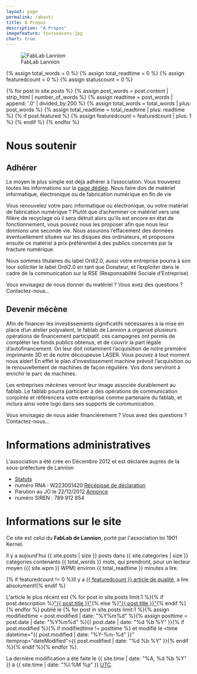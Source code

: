 ```yaml
---
layout: page
permalink: /about/
title: A Propos
description: "A Propos"
imagefeature: fourseasons.jpg
chart: true
---
```


<figure>
  <img src="{{ site.url }}/images/logoSeul-300x300.jpg" alt="FabLab Lannion">
  <figcaption>FabLab Lannion</figcaption>
</figure>

{% assign total_words = 0 %}
{% assign total_readtime = 0 %}
{% assign featuredcount = 0 %}
{% assign statuscount = 0 %}

{% for post in site.posts %}
    {% assign post_words = post.content | strip_html | number_of_words %}
    {% assign readtime = post_words | append: '.0' | divided_by:200 %}
    {% assign total_words = total_words | plus: post_words %}
    {% assign total_readtime = total_readtime | plus: readtime %}
    {% if post.featured %}
    {% assign featuredcount = featuredcount | plus: 1 %}
    {% endif %}
{% endfor %}


Nous soutenir
=============

Adhérer
-------

Le moyen le plus simple est déjà adhérer à l’association. Vous trouverez toutes les informations sur la
[page dédiée](https://wiki.fablab-lannion.org//index.php?title=Adh%C3%A9sion).
Nous faire don de matériel informatique, électronique ou de fabrication numérique en fin de vie

Vous renouvelez votre parc informatique ou électronique, ou votre matériel de fabrication numérique ? Plutôt que d’acheminer ce matériel vers une filière de recyclage où il sera détruit alors qu’ils est encore en état de fonctionnement, vous pouvez nous les proposer afin que nous leur donnions une seconde vie. Nous assurons l’effacement des données éventuellement situées sur les disques des ordinateurs, et proposons ensuite ce matériel à prix préférentiel à des publics concernés par la fracture numérique.

Nous sommes titulaires du label Ordi2.0, aussi votre entreprise pourra à son tour solliciter le label Ordi2.0 en tant que Donateur, et l’exploiter dans le cadre de la communication sur la RSE (Responsabilité Sociale d’Entreprise).

Vous envisagez de nous donner du matériel ? Vous avez des questions ? Contactez-nous…

Devenir mécène
--------------

Afin de financer les investissements significatifs nécessaires à la mise en place d’un atelier polyvalent, le fablab de Lannion a organisé plusieurs opérations de financement participatif. ces campagnes ont permis de compléter les fonds publics obtenus, et de couvrir la part légale d’autofinancement. On leur doit notamment l’acquisition de notre première imprimante 3D et de notre découpeuse LASER. Vous pouvez à tout moment nous aider! En effet le plan d’investissement machine prévoit l’acquisition ou le renouvellement de machines de façon régulière. Vos dons serviront à enrichir le parc de machines.

Les entreprises mécènes verront leur image associée durablement au fablab. Le fablab pourra participer à des opérations de communication conjointe et référencera votre entreprise comme partenaire du fablab, et inclura ainsi votre logo dans ses supports de communication.

Vous envisagez de nous aider financièrement ? Vous avez des questions ? Contactez-nous…

Informations administratives
============================

L'association a été crée en Décembre 2012 et est déclarée auprès de la sous-préfecture de Lannion

* [Statuts](http://wiki.fablab-lannion.org//index.php?title=Statuts)
* numéro RNA : W223001420 [Récépissé de déclaration](https://static.fablab-lannion.org//Recepisse_CR.pdf)
* Parution au JO le 22/12/2012 [Annonce](http://www.journal-officiel.gouv.fr/association/index.php?ACTION=Rechercher&JTY_WALDEC=W223001420)
* numéro SIREN : 789 912 854

Informations sur le site
========================

Ce site est celui du **FabLab de Lannion**, porté par l'association loi 1901 Kernel.

Il y a aujourd'hui {{ site.posts | size }} posts dans {{ site.categories | size }} categories contenants {{ total_words }} mots, qui prendront, pour un lecteur moyen ({{ site.wpm }} WPM) environ <span class="time">{{ total_readtime }}</span> minutes a lire.

{% if featuredcount != 0 %}Il y a <a href="{{ site.url }}/featured">{{ featuredcount }} article de qualité</a>, a lire absolument!{% endif %}

L'article le plus récent est {% for post in site.posts limit:1 %}{% if post.description %}<a href="{{ site.url }}{{ post.url }}" title="{{ post.description }}">"{{ post.title }}"</a>{% else %}<a href="{{ site.url }}{{ post.url }}" title="{{ post.description }}" title="Read more about {{ post.title }}">"{{ post.title }}"</a>{% endif %}{% endfor %} publié le {% for post in site.posts limit:1 %}{% assign modifiedtime = post.modified | date: "%Y%m%d" %}{% assign posttime = post.date | date: "%Y%m%d" %}<time datetime="{{ post.date | date_to_xmlschema }}" class="post-time">{{ post.date | date: "%d %b %Y" }}</time>{% if post.modified %}{% if modifiedtime != posttime %} et modifié le <time datetime="{{ post.modified | date: "%Y-%m-%d" }}" itemprop="dateModified">{{ post.modified | date: "%d %b %Y" }}</time>{% endif %}{% endif %}{% endfor %}.

La dernière modification a été faite le {{ site.time | date: "%A, %d %b %Y" }} à {{ site.time | date: "%I:%M %p" }} [UTC](http://en.wikipedia.org/wiki/Coordinated_Universal_Time "Temps Universel Coordonné").




